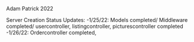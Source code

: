 Adam Patrick 2022

Server Creation Status Updates:
-1/25/22: Models completed/ Middleware completed/ usercontroller, listingcontroller, picturescontroller completed
-1/26/22: Ordercontroller completed, 